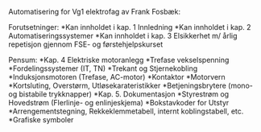 Automatisering for Vg1 elektrofag av Frank Fosbæk: 

Forutsetninger:
*Kan innholdet i kap. 1 Innledning
*Kan innholdet i kap. 2 Automatiseringssystemer
*Kan innholdet i kap. 3 Elsikkerhet m/ årlig repetisjon gjennom FSE- og førstehjelpskurset

Pensum:
*Kap. 4 Elektriske motoranlegg
  *Trefase vekselspenning
  *Fordelingssystemer (IT, TN)
  *Trekant og Stjernekobling
  *Induksjonsmotoren (Trefase, AC-motor)
  *Kontaktor
  *Motorvern
  *Kortsluting, Overstørm, Utløsekarateristikker
  *Betjeningsbrytere (mono- og bistabile trykknapper)
*Kap. 5. Dokumentasjon
  *Styrestrøm og Hovedstrøm (Flerlinje- og enlinjeskjema)
  *Bokstavkoder for Utstyr
  *Arrengementstegning, Rekkeklemmetabell, internt koblingstabell, etc.
  *Grafiske symboler
